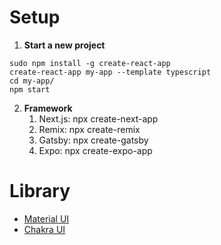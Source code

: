 # Setup

1. **Start a new project**
```
sudo npm install -g create-react-app 
create-react-app my-app --template typescript 
cd my-app/ 
npm start
```
2. **Framework** 
	1. Next.js: npx create-next-app
	2. Remix: npx create-remix
	3. Gatsby: npx create-gatsby
	4. Expo: npx create-expo-app


# Library
- [Material UI](https://mui.com/material-ui/getting-started/overview/)
- [Chakra UI](https://chakra-ui.com/)